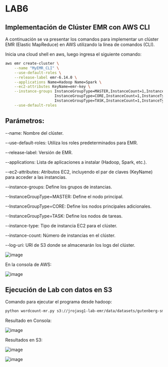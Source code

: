 # LAB6

## Implementación de Clúster EMR con AWS CLI

A continuación se va presentar los comandos para implementar un clúster EMR (Elastic MapReduce) en AWS utilizando la línea de comandos (CLI).

Inicia una cloud shell en aws, luego ingresa el siguiente comando:

```sh
aws emr create-cluster \
    --name "MyEMR_CLI" \
    --use-default-roles \
    --release-label emr-6.14.0 \
    --applications Name=Hadoop Name=Spark \
    --ec2-attributes KeyName=emr-key \
    --instance-groups InstanceGroupType=MASTER,InstanceCount=1,InstanceType=m4.large \
                      InstanceGroupType=CORE,InstanceCount=1,InstanceType=m4.large \
                      InstanceGroupType=TASK,InstanceCount=1,InstanceType=m4.large \
    --use-default-roles

```
## Parámetros:

--name: Nombre del clúster.

--use-default-roles: Utiliza los roles predeterminados para EMR.

--release-label: Versión de EMR.

--applications: Lista de aplicaciones a instalar (Hadoop, Spark, etc.).

--ec2-attributes: Atributos EC2, incluyendo el par de claves (KeyName) para acceder a las instancias.

--instance-groups: Define los grupos de instancias.

--InstanceGroupType=MASTER: Define el nodo principal.

--InstanceGroupType=CORE: Define los nodos principales adicionales.

--InstanceGroupType=TASK: Define los nodos de tareas.

--instance-type: Tipo de instancia EC2 para el clúster.

--instance-count: Número de instancias en el clúster.

--log-uri: URI de S3 donde se almacenarán los logs del clúster.

![image](https://github.com/jrojasg1/LAB6/assets/60229862/b280a2db-fdef-406c-9cf3-5761ca7e99fc)

En la consola de AWS:

![image](https://github.com/jrojasg1/LAB6/assets/60229862/84ecc298-b47f-4c99-9773-4275d486eaff)


## Ejecución de Lab con datos en S3

Comando para ejecutar el programa desde hadoop:

```sh
python wordcount-mr.py s3://jrojasg1-lab-emr/data/datasets/gutenberg-small/*.txt -r hadoop --output-dir s3://jrojasg1-lab-emr/data/result_lab --conf-path mrjob.conf
```

Resultado en Consola:

![image](https://github.com/jrojasg1/LAB6/assets/60229862/222c6c64-8815-48ee-ba83-9b4776fcd144)

Resultados en S3:

![image](https://github.com/jrojasg1/LAB6/assets/60229862/5a07a53e-f84c-400c-9d72-e95901581d31)

![image](https://github.com/jrojasg1/LAB6/assets/60229862/5530ff84-d731-4105-add5-2de3a4b66fc7)
